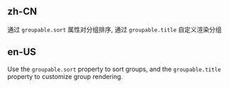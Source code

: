 ## zh-CN

通过 `groupable.sort` 属性对分组排序, 通过 `groupable.title` 自定义渲染分组

## en-US

Use the `groupable.sort` property to sort groups, and the `groupable.title` property to customize group rendering.
